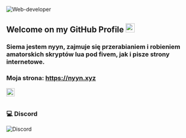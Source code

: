 
![Web-developer](https://media.discordapp.net/attachments/831485010497896449/831937019314962472/banner.png)
    
## Welcome on my GitHub Profile <img src="https://github.com/TheDudeThatCode/TheDudeThatCode/blob/master/Assets/Earth.gif" width="24px">

### Siema jestem nyyn, zajmuje się przerabianiem i robieniem amatorskich skryptów lua pod fivem, jak i pisze strony internetowe.

### Moja strona: https://nyyn.xyz

<a href="https://discord.gg/3ngdfCP4u3">
  <img align="left" alt="nyyn_hub | Discord" width="22px" src="https://cdn.jsdelivr.net/npm/simple-icons@3.13.0/icons/discord.svg" />
</a>


<br />
<br />

  
### 💻 Discord 

<img src="https://camo.githubusercontent.com/1cf143a207cfdcd54ca7c12a3a335cd1a08d6557f4f129a54d2747a5759de19f/68747470733a2f2f646973636f72646170702e636f6d2f6170692f6775696c64732f3639303638363430313436393038373735362f656d6265642e706e67" alt="Discord" data-canonical-src="https://discordapp.com/api/guilds/690686401469087756/embed.png" style="max-width:100%;">

